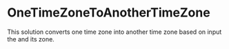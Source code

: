 # OneTimeZoneToAnotherTimeZone
This solution converts one time zone into another time zone based on input the and its zone.

